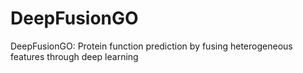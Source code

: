 # DeepFusionGO
DeepFusionGO: Protein function prediction by fusing heterogeneous features through deep learning
